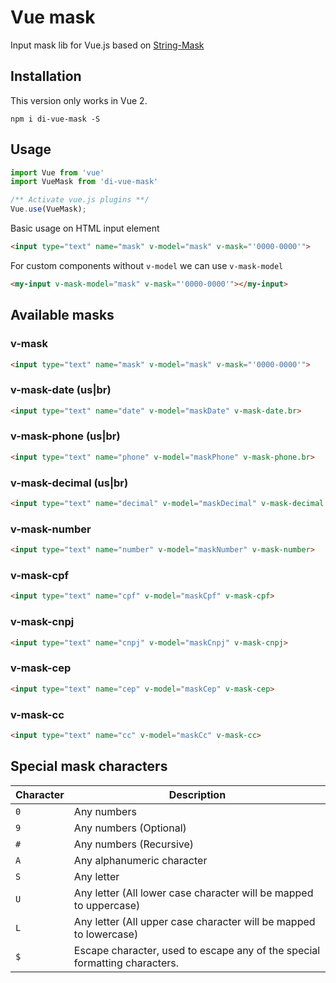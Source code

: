 Vue mask
==============

Input mask lib for Vue.js based on [String-Mask](https://github.com/the-darc/string-mask)

## Installation

This version only works in Vue 2.

  `npm i di-vue-mask -S`

## Usage

```javascript
import Vue from 'vue'
import VueMask from 'di-vue-mask'

/** Activate vue.js plugins **/
Vue.use(VueMask);
```

Basic usage on HTML input element

```html
<input type="text" name="mask" v-model="mask" v-mask="'0000-0000'">
```

For custom components without `v-model` we can use `v-mask-model`

```html
<my-input v-mask-model="mask" v-mask="'0000-0000'"></my-input>
```

## Available masks

### v-mask

```html
<input type="text" name="mask" v-model="mask" v-mask="'0000-0000'">
```

### v-mask-date (us|br)

```html
<input type="text" name="date" v-model="maskDate" v-mask-date.br>
```

### v-mask-phone (us|br)

```html
<input type="text" name="phone" v-model="maskPhone" v-mask-phone.br>
```

### v-mask-decimal (us|br)

```html
<input type="text" name="decimal" v-model="maskDecimal" v-mask-decimal.br="2">
```

### v-mask-number

```html
<input type="text" name="number" v-model="maskNumber" v-mask-number>
```

### v-mask-cpf

```html
<input type="text" name="cpf" v-model="maskCpf" v-mask-cpf>
```

### v-mask-cnpj

```html
<input type="text" name="cnpj" v-model="maskCnpj" v-mask-cnpj>
```

### v-mask-cep

```html
<input type="text" name="cep" v-model="maskCep" v-mask-cep>
```

### v-mask-cc

```html
<input type="text" name="cc" v-model="maskCc" v-mask-cc>
```

## Special mask characters

Character | Description
--- | ---
`0` | Any numbers
`9` | Any numbers (Optional)
`#` | Any numbers (Recursive)
`A` | Any alphanumeric character
`S` | Any letter
`U` | Any letter (All lower case character will be mapped to uppercase)
`L` | Any letter (All upper case character will be mapped to lowercase)
`$` | Escape character, used to escape any of the special formatting characters.
